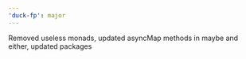 ```yaml
---
'duck-fp': major
---
```


Removed useless monads, updated asyncMap methods in maybe and either, updated packages
